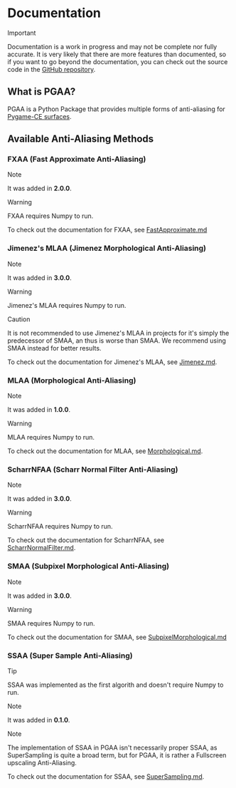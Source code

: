 # Documentation

> [!IMPORTANT]
> Documentation is a work in progress and may not be complete nor fully accurate.
> It is very likely that there are more features than documented, so if you want to go beyond the documentation, you can check out the source code in the [GitHub repository](https://github.com/Iron-Sparrow/PGAA/tree/main/src/PGAA).

## What is PGAA?

PGAA is a Python Package that provides multiple forms of anti-aliasing for [Pygame-CE surfaces](https://pyga.me/docs/ref/surface.html).

## Available Anti-Aliasing Methods

### FXAA (Fast Approximate Anti-Aliasing)

> [!NOTE]
> It was added in **2.0.0**.

> [!WARNING]
> FXAA requires Numpy to run.

To check out the documentation for FXAA, see [FastApproximate.md](../docs/FastApproximate.md)

### Jimenez's MLAA (Jimenez Morphological Anti-Aliasing)

> [!NOTE]
> It was added in **3.0.0**.

> [!WARNING]
> Jimenez's MLAA requires Numpy to run.

> [!CAUTION]
> It is not recommended to use Jimenez's MLAA in projects for it's simply the predecessor of SMAA, an thus is worse than SMAA. We recommend using SMAA instead for better results.

To check out the documentation for Jimenez's MLAA, see [Jimenez.md](../docs/Jimenez.md).

### MLAA (Morphological Anti-Aliasing)

> [!NOTE]
> It was added in **1.0.0**.

> [!WARNING]
> MLAA requires Numpy to run.

To check out the documentation for MLAA, see [Morphological.md](../docs/Morphological.md).

### ScharrNFAA (Scharr Normal Filter Anti-Aliasing)

> [!NOTE]
> It was added in **3.0.0**.

> [!WARNING]
> ScharrNFAA requires Numpy to run.

To check out the documentation for ScharrNFAA, see [ScharrNormalFilter.md](../docs/ScharrNormalFilter.md).

### SMAA (Subpixel Morphological Anti-Aliasing)

> [!NOTE]
> It was added in **3.0.0**.

> [!WARNING]
> SMAA requires Numpy to run.

To check out the documentation for SMAA, see [SubpixelMorphological.md](../docs/SubpixelMorphological.md)

### SSAA (Super Sample Anti-Aliasing)

> [!TIP]
> SSAA was implemented as the first algorith and doesn't require Numpy to run.

> [!NOTE]
> It was added in **0.1.0**.

> [!NOTE]
> The implementation of SSAA in PGAA isn't necessarily proper SSAA, as SuperSampling is quite a broad term, but for PGAA, it is rather a Fullscreen upscaling Anti-Aliasing.

To check out the documentation for SSAA, see [SuperSampling.md](../docs/SuperSampling.md).
